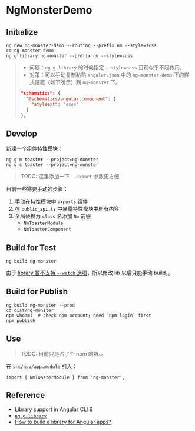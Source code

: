 # NgMonsterDemo

## Initialize

```
ng new ng-monster-demo --routing --prefix nm --style=scss
cd ng-monster-demo
ng g library ng-monster --prefix nm --style=scss
```

> - 问题：`ng g library` 的时候指定 `--style=scss` 目前似乎不起作用。
> - 对策：可以手动复制粘贴 `angular.json` 中的 `ng-monster-demo` 下的样式设置（如下所示）到 `ng-monster` 下。
>
> ```json
> "schematics": {
>   "@schematics/angular:component": {
>     "styleext": "scss"
>   }
> },
> ```

## Develop

新建一个组件特性模块：

```
ng g m toaster --project=ng-monster
ng g c toaster --project=ng-monster
```

> TODO: 这里添加一下 `--export` 参数更方便

目前一些需要手动的步骤：

1. 手动在特性模块中 `exports` 组件
2. 在 `public_api.ts` 中暴露特性模块中所有内容
3. 全局替换为 `class` 名添加 `Nm` 前缀
    - `NmToasterModule`
    - `NmToasterComponent`

## Build for Test

```
ng build ng-monster
```

由于 [library 暂不支持 `--watch` 选项](https://github.com/angular/angular-cli/issues/11100)，所以修改 lib 以后只能手动 build。。

## Build for Publish

```
ng build ng-monster --prod
cd dist/ng-monster
npm whoami  # check npm account; need `npm login` first
npm publish
```

## Use

> TODO: 目前只是占了个 npm 的坑。。

在 `src/app/app.module` 引入：

```
import { NmToasterModule } from 'ng-monster';
```

## Reference

- [Library support in Angular CLI 6](https://github.com/angular/angular-cli/wiki/stories-create-library)
- [`ng g library`](https://github.com/angular/angular-cli/wiki/generate-library)
- [How to build a library for Angular apps?](https://medium.com/@tomsu/how-to-build-a-library-for-angular-apps-4f9b38b0ed11)